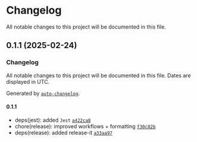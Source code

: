 # Changelog

All notable changes to this project will be documented in this file.

## 0.1.1 (2025-02-24)

### Changelog

All notable changes to this project will be documented in this file. Dates are displayed in UTC.

Generated by [`auto-changelog`](https://github.com/CookPete/auto-changelog).

#### 0.1.1

- deps(jest): added `Jest` [`a422ca8`](https://github.com/IliaKamilov/TDD-exercise/commit/a422ca8ae432442f4bc171c1bcbbcf680ff10d48)
- chore(release): improved workflows + formatting [`f30c82b`](https://github.com/IliaKamilov/TDD-exercise/commit/f30c82b88d10d45995516ed718cd74439cfb2607)
- deps(release): added release-it [`a33aa97`](https://github.com/IliaKamilov/TDD-exercise/commit/a33aa97e2bed276913a6e270016e10a986869236)
